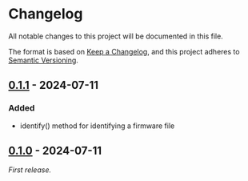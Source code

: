 # Changelog

All notable changes to this project will be documented in this file.

The format is based on [Keep a Changelog](https://keepachangelog.com/en/1.1.0/),
and this project adheres to [Semantic Versioning](https://semver.org/spec/v2.0.0.html).

## [0.1.1] - 2024-07-11

### Added

- identify() method for identifying a firmware file

## [0.1.0] - 2024-07-11

_First release._


[0.1.1]: https://github.com/int-brain-lab/tycmd-wrapper/releases/tag/v0.1.1
[0.1.0]: https://github.com/int-brain-lab/tycmd-wrapper/releases/tag/v0.1.0
